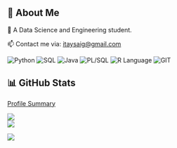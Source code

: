 ## 👋 About Me
🌱 A Data Science and Engineering student.

📫 Contact me via: itaysaig@gmail.com

![Python](https://img.shields.io/badge/python-3670A0?style=flat&logo=python&logoColor=ffdd54)
![SQL](https://img.shields.io/badge/SQL-025E8C?style=flat&logo=sql&logoColor=white)
![Java](https://img.shields.io/badge/java-%23ED8B00.svg?style=flat&logo=openjdk&logoColor=white)
![PL/SQL](https://img.shields.io/badge/PL/SQL-FFD800?style=flat&logo=oracle&logoColor=red)
![R Language](https://img.shields.io/badge/R-276DC3?style=flat&logo=r&logoColor=white)
![GIT](https://img.shields.io/badge/Git-fc6d26?style=flat&logo=git&logoColor=white)

## 📊 GitHub Stats
[Profile Summary](https://profile-summary-for-github.com/user/Itay-Saig)

![](https://github-readme-stats.vercel.app/api/top-langs/?username=Itay-Saig&theme=prussian&hide_border=false&include_all_commits=false&count_private=false&layout=compact)<br/>
![](https://github-readme-streak-stats.herokuapp.com/?user=Itay-Saig&theme=prussian&hide_border=false)


[![](https://visitcount.itsvg.in/api?id=Itay-Saig&icon=0&color=1)](https://visitcount.itsvg.in)

<!-- Proudly created with GPRM ( https://gprm.itsvg.in ) -->
